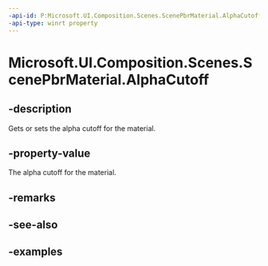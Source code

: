 ```yaml
---
-api-id: P:Microsoft.UI.Composition.Scenes.ScenePbrMaterial.AlphaCutoff
-api-type: winrt property
---
```


<!-- Property syntax.
public float AlphaCutoff { get;  set; }
-->

# Microsoft.UI.Composition.Scenes.ScenePbrMaterial.AlphaCutoff

## -description

Gets or sets the alpha cutoff for the material.

## -property-value

The alpha cutoff for the material.

## -remarks

## -see-also

## -examples

